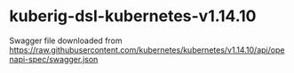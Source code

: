 # kuberig-dsl-kubernetes-v1.14.10

Swagger file downloaded from https://raw.githubusercontent.com/kubernetes/kubernetes/v1.14.10/api/openapi-spec/swagger.json
